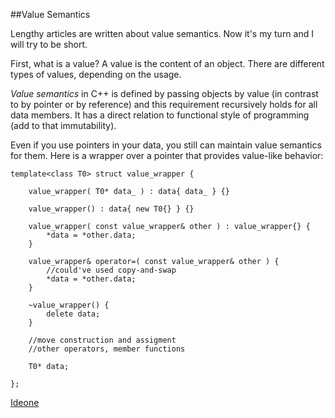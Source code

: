 
##Value Semantics

  Lengthy articles are written about value semantics. Now it's my turn and I will try to be short.

  First, what is a value? A value is the content of an object. There are different types of values,
  depending on the usage.

  *Value semantics* in C++ is defined by passing objects by value (in contrast to by pointer or by
  reference) and this requirement recursively holds for all data members. It has a direct relation 
  to functional style of programming (add to that immutability).

  Even if you use pointers in your data, you still can maintain value semantics for them. Here is
  a wrapper over a pointer that provides value-like behavior:

    
    template<class T0> struct value_wrapper {
    
        value_wrapper( T0* data_ ) : data{ data_ } {}
    
        value_wrapper() : data{ new T0{} } {}
    
        value_wrapper( const value_wrapper& other ) : value_wrapper{} {
            *data = *other.data;
        }
    
        value_wrapper& operator=( const value_wrapper& other ) { 
            //could've used copy-and-swap
            *data = *other.data;
        }
    
        ~value_wrapper() {
            delete data;
        }
    
        //move construction and assigment
        //other operators, member functions
    
        T0* data;

    };

  [Ideone](http://ideone.com/FBaLtw)

